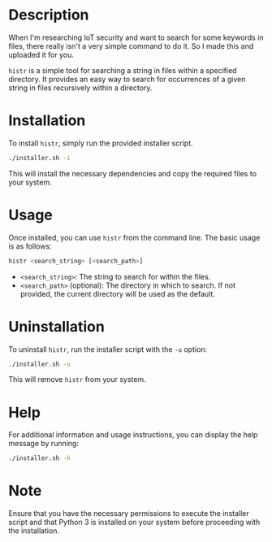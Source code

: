 # Description
When I'm researching IoT security and want to search for some keywords in files, there really isn't a very simple command to do it. So I made this and uploaded it for you.

`histr` is a simple tool for searching a string in files within a specified directory. It provides an easy way to search for occurrences of a given string in files recursively within a directory.

# Installation

To install `histr`, simply run the provided installer script.

```bash
./installer.sh -i
```

This will install the necessary dependencies and copy the required files to your system.

# Usage

Once installed, you can use `histr` from the command line. The basic usage is as follows:

```bash
histr <search_string> [<search_path>]
```

- `<search_string>`: The string to search for within the files.
- `<search_path>` (optional): The directory in which to search. If not provided, the current directory will be used as the default.

# Uninstallation

To uninstall `histr`, run the installer script with the `-u` option:

```bash
./installer.sh -u
```

This will remove `histr` from your system.

# Help

For additional information and usage instructions, you can display the help message by running:

```bash
./installer.sh -h
```

# Note

Ensure that you have the necessary permissions to execute the installer script and that Python 3 is installed on your system before proceeding with the installation.
